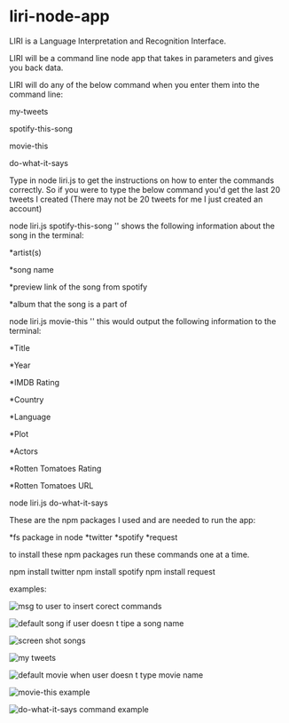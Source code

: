 # liri-node-app

LIRI is a Language Interpretation and Recognition Interface.

LIRI will be a command line node app that takes in parameters and gives you back data.

LIRI will do any of the below command when you enter them into the command line:

my-tweets

spotify-this-song

movie-this

do-what-it-says

Type in node liri.js to get the instructions on how to enter the commands correctly. So if you were to type the below command you'd get the last 20 tweets I created (There may not be 20 tweets for me I just created an account)

node liri.js spotify-this-song '<song name here>'
shows the following information about the song in the terminal:
  

*artist(s)

*song name

*preview link of the song from spotify

*album that the song is a part of


node liri.js movie-this '<movie name here>'
this would output the following information to the terminal:

*Title

*Year

*IMDB Rating

*Country

*Language

*Plot

*Actors

*Rotten Tomatoes Rating

*Rotten Tomatoes URL


node liri.js do-what-it-says

These are the npm packages I used and are needed to run the app:


*fs package in node
*twitter
*spotify
*request

to install these npm packages run these commands one at a time.

npm install twitter
npm install spotify
npm install request

examples:

![msg to user to insert corect commands](https://user-images.githubusercontent.com/32469327/39162329-fecc201e-4742-11e8-9e1d-3c11964bbf0e.png)

![default song if user doesn t tipe a song name](https://user-images.githubusercontent.com/32469327/39162340-0c2db84e-4743-11e8-9f8a-4cee7ff967a1.png)

![screen shot songs](https://user-images.githubusercontent.com/32469327/39162345-11878324-4743-11e8-8806-a48441453762.png)

![my tweets](https://user-images.githubusercontent.com/32469327/39162351-19d12346-4743-11e8-82ca-57fbde57a37c.png)

![default movie when user doesn t type movie name](https://user-images.githubusercontent.com/32469327/39162353-1e571182-4743-11e8-9a96-ed5c76dac134.png)

![movie-this example](https://user-images.githubusercontent.com/32469327/39162379-3d49d886-4743-11e8-84b9-a3124f53d5b6.png)

![do-what-it-says command example](https://user-images.githubusercontent.com/32469327/39162384-423f9bdc-4743-11e8-8944-41d32aedc0e3.png)

